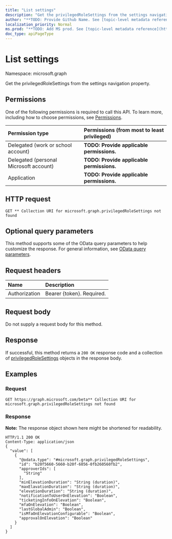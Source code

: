 ```yaml
---
title: "List settings"
description: "Get the privilegedRoleSettings from the settings navigation property."
author: "**TODO: Provide Github Name. See [topic-level metadata reference](https://msgo.azurewebsites.net/add/document/guidelines/metadata.html#topic-level-metadata)**"
localization_priority: Normal
ms.prod: "**TODO: Add MS prod. See [topic-level metadata reference](https://msgo.azurewebsites.net/add/document/guidelines/metadata.html#topic-level-metadata)**"
doc_type: apiPageType
---
```


# List settings
Namespace: microsoft.graph

Get the privilegedRoleSettings from the settings navigation property.

## Permissions
One of the following permissions is required to call this API. To learn more, including how to choose permissions, see [Permissions](/concepts/permissions-reference.md).

|Permission type|Permissions (from most to least privileged)|
|:---|:---|
|Delegated (work or school account)|**TODO: Provide applicable permissions.**|
|Delegated (personal Microsoft account)|**TODO: Provide applicable permissions.**|
|Application|**TODO: Provide applicable permissions.**|

## HTTP request

<!-- {
  "blockType": "ignored"
}
-->
``` http
GET ** Collection URI for microsoft.graph.privilegedRoleSettings not found
```

## Optional query parameters
This method supports some of the OData query parameters to help customize the response. For general information, see [OData query parameters](/graph/query-parameters).

## Request headers
|Name|Description|
|:---|:---|
|Authorization|Bearer {token}. Required.|

## Request body
Do not supply a request body for this method.

## Response

If successful, this method returns a `200 OK` response code and a collection of [privilegedRoleSettings](../resources/privilegedrolesettings.md) objects in the response body.

## Examples

### Request
<!-- {
  "blockType": "request",
  "name": "get_privilegedrolesettings"
}
-->
``` http
GET https://graph.microsoft.com/beta** Collection URI for microsoft.graph.privilegedRoleSettings not found
```


### Response
**Note:** The response object shown here might be shortened for readability.
<!-- {
  "blockType": "response",
  "truncated": true,
  "@odata.type": "collection(microsoft.graph.privilegedrolesettings)"
}
-->
``` http
HTTP/1.1 200 OK
Content-Type: application/json
{
  "value": [
    {
      "@odata.type": "#microsoft.graph.privilegedRoleSettings",
      "id": "b20f5660-5660-b20f-6056-0fb260560fb2",
      "approverIds": [
        "String"
      ],
      "minElevationDuration": "String (duration)",
      "maxElavationDuration": "String (duration)",
      "elevationDuration": "String (duration)",
      "notificationToUserOnElevation": "Boolean",
      "ticketingInfoOnElevation": "Boolean",
      "mfaOnElevation": "Boolean",
      "lastGlobalAdmin": "Boolean",
      "isMfaOnElevationConfigurable": "Boolean",
      "approvalOnElevation": "Boolean"
    }
  ]
}
```

